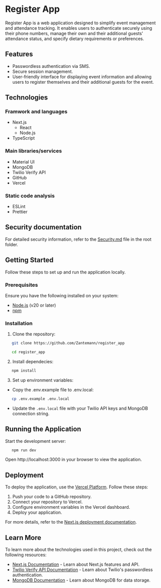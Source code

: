 # Register App

Register App is a web application designed to simplify event management and attendance tracking. It enables users to authenticate securely using their phone numbers, manage their own and their additional guests' attendance status, and specify dietary requirements or preferences.

## Features

- Passwordless authentication via SMS.
- Secure session management.
- User-friendly interface for displaying event information and allowing users to register themselves and their additional guests for the event.

## Technologies

### Framwork and languages

- Next.js
  - React
  - Node.js
- TypeScript

### Main libraries/services

- Material UI
- MongoDB
- Twilio Verify API
- GitHub
- Vercel

### Static code analysis

- ESLint
- Prettier

## Security documentation

For detailed security information, refer to the [Security.md](./Security.md) file in the root folder.

## Getting Started

Follow these steps to set up and run the application locally.

### Prerequisites

Ensure you have the following installed on your system:

- [Node.js](https://nodejs.org/) (v20 or later)
- [npm](https://www.npmjs.com/)

### Installation

1. Clone the repository:

```bash
   git clone https://github.com/Zantemann/register_app
```

```bash
   cd register_app
```

2. Install dependecies:

```bash
   npm install
```

3. Set up environment variables:

- Copy the .env.example file to .env.local:

```bash
   cp .env.example .env.local
```

- Update the `.env.local` file with your Twilio API keys and MongoDB connection string.

## Running the Application

Start the development server:

```bash
   npm run dev
```

Open http://localhost:3000 in your browser to view the application.

## Deployment

To deploy the application, use the [Vercel Platform](https://vercel.com). Follow these steps:

1. Push your code to a GitHub repository.
2. Connect your repository to Vercel.
3. Configure environment variables in the Vercel dashboard.
4. Deploy your application.

For more details, refer to the [Next.js deployment documentation](https://nextjs.org/docs/app/building-your-application/deploying).

## Learn More

To learn more about the technologies used in this project, check out the following resources:

- [Next.js Documentation](https://nextjs.org/docs) - Learn about Next.js features and API.
- [Twilio Verify API Documentation](https://www.twilio.com/docs/verify/api) - Learn about Twilio's passwordless authentication.
- [MongoDB Documentation](https://www.mongodb.com/docs/) - Learn about MongoDB for data storage.
